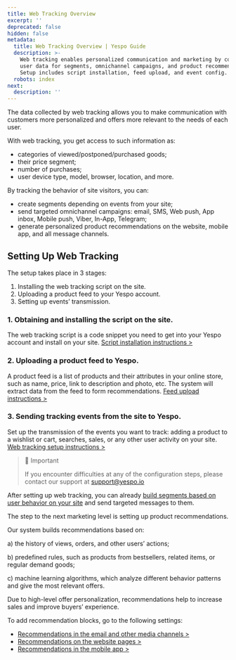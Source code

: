```yaml
---
title: Web Tracking Overview
excerpt: ''
deprecated: false
hidden: false
metadata:
  title: Web Tracking Overview | Yespo Guide
  description: >-
    Web tracking enables personalized communication and marketing by collecting
    user data for segments, omnichannel campaigns, and product recommendations.
    Setup includes script installation, feed upload, and event config.
  robots: index
next:
  description: ''
---
```

The data collected by web tracking allows you to make communication with customers more personalized and offers more relevant to the needs of each user.

With web tracking, you get access to such information as:

* categories of viewed/postponed/purchased goods;
* their price segment;
* number of purchases;
* user device type, model, browser, location, and more.

By tracking the behavior of site visitors, you can:

* create segments depending on events from your site;
* send targeted omnichannel campaigns: email, SMS, Web push, App inbox, Mobile push, Viber, In-App, Telegram;
* generate personalized product recommendations on the website, mobile app, and all message channels.

## Setting Up Web Tracking

The setup takes place in 3 stages:

1. Installing the web tracking script on the site.
2. Uploading a product feed to your Yespo account.
3. Setting up events’ transmission.

### 1. Obtaining and installing the script on the site.

The web tracking script is a code snippet you need to get into your Yespo account and install on your site. [Script installation instructions >](https://docs.yespo.io/docs/how-set-web-tracking-your-website)

### 2. Uploading a product feed to Yespo.

A product feed is a list of products and their attributes in your online store, such as name, price, link to description and photo, etc. The system will extract data from the feed to form recommendations. [Feed upload instructions >](https://docs.yespo.io/docs/importing-product-feed)

### 3. Sending tracking events from the site to Yespo.

Set up the transmission of the events you want to track: adding a product to a wishlist or cart, searches, sales, or any other user activity on your site. [Web tracking setup instructions >](https://docs.yespo.io/docs/how-set-web-tracking-sending-events-java-scipt-request)

> 📘 Important
>
> If you encounter difficulties at any of the configuration steps, please contact our support at [support@yespo.io](mailto:support@yespo.io)

After setting up web tracking, you can already [build segments based on user behavior on your site](https://docs.yespo.io/docs/segmentation-web-tracking-events) and send targeted messages to them.

The step to the next marketing level is setting up product recommendations.

Our system builds recommendations based on:

a) the history of views, orders, and other users’ actions;

b) predefined rules, such as products from bestsellers, related items, or regular demand goods;

c) machine learning algorithms, which analyze different behavior patterns and give the most relevant offers.

Due to high-level offer personalization, recommendations help to increase sales and improve buyers’ experience. 

To add recommendation blocks, go to the following settings:

* [Recommendations in the email and other media channels >](https://docs.yespo.io/docs/recommendations-in-media-channels)
* [Recommendations on the website pages >](https://docs.yespo.io/docs/recommendations-overview)
* [Recommendations in the mobile app >](https://docs.yespo.io/docs/recommendations-in-mobile-app)
